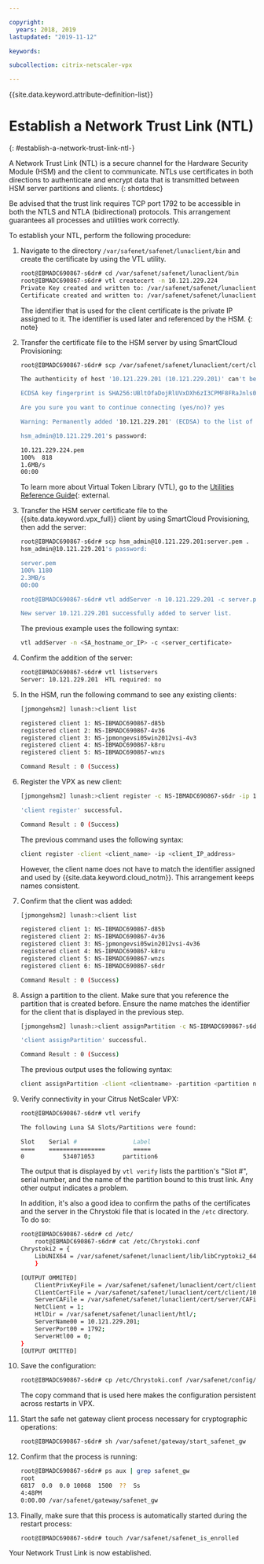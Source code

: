 ```yaml
---

copyright:
  years: 2018, 2019
lastupdated: "2019-11-12"

keywords:

subcollection: citrix-netscaler-vpx

---
```


{{site.data.keyword.attribute-definition-list}}

# Establish a Network Trust Link (NTL)
{: #establish-a-network-trust-link-ntl-}

A Network Trust Link (NTL) is a secure channel for the Hardware Security Module (HSM) and the client to communicate. NTLs use certificates in both directions to authenticate and encrypt data that is transmitted between HSM server partitions and clients.
{: shortdesc}

Be advised that the trust link requires TCP port 1792 to be accessible in both the NTLS and NTLA (bidirectional) protocols. This arrangement guarantees all processes and utilities work correctly.

To establish your NTL, perform the following procedure:

1. Navigate to the directory `/var/safenet/safenet/lunaclient/bin` and create the certificate by using the VTL utility.

    ```sh
    root@IBMADC690867-s6dr# cd /var/safenet/safenet/lunaclient/bin
    root@IBMADC690867-s6dr# vtl createcert -n 10.121.229.224
    Private Key created and written to: /var/safenet/safenet/lunaclient/cert/client/10.121.229.224Key.pem
    Certificate created and written to: /var/safenet/safenet/lunaclient/cert/client/10.121.229.224.pem
    ```

    The identifier that is used for the client certificate is the private IP assigned to it. The identifier is used later and referenced by the HSM.
    {: note}

1. Transfer the certificate file to the HSM server by using SmartCloud Provisioning:

    ```sh
    root@IBMADC690867-s6dr# scp /var/safenet/safenet/lunaclient/cert/client/	10.121.229.224.pem hsm_admin@10.121.229.201:

    The authenticity of host '10.121.229.201 (10.121.229.201)' can't be established.

    ECDSA key fingerprint is SHA256:UBltOfaDojRlUVxDXh6zI3CPMF8FRaJnls0uxeWgrCY.

    Are you sure you want to continue connecting (yes/no)? yes

    Warning: Permanently added '10.121.229.201' (ECDSA) to the list of known hosts.

    hsm_admin@10.121.229.201's password:

    10.121.229.224.pem                                                 
	100%  818     	
	1.6MB/s   
	00:00
	```

    To learn more about Virtual Token Library (VTL), go to the [Utilities Reference Guide](https://public.dhe.ibm.com/cloud/bluemix/network/vpx/utilities_reference_guide.pdf){: external.

1. Transfer the HSM server certificate file to the {{site.data.keyword.vpx_full}} client by using SmartCloud Provisioning, then add the server:

    ```sh
    root@IBMADC690867-s6dr# scp hsm_admin@10.121.229.201:server.pem .
    hsm_admin@10.121.229.201's password:

    server.pem                                                         
    100% 1180     	
    2.3MB/s   
    00:00

    root@IBMADC690867-s6dr# vtl addServer -n 10.121.229.201 -c server.pem

    New server 10.121.229.201 successfully added to server list.
    ```

    The previous example uses the following syntax:

    ```sh
    vtl addServer -n <SA_hostname_or_IP> -c <server_certificate>
    ```

1. Confirm the addition of the server:

    ```sh
    root@IBMADC690867-s6dr# vtl listservers
    Server: 10.121.229.201  HTL required: no
    ```

1. In the HSM, run the following command to see any existing clients:

    ```sh
    [jpmongehsm2] lunash:>client list

    registered client 1: NS-IBMADC690867-d85b
    registered client 2: NS-IBMADC690867-4v36
    registered client 3: NS-jpmongevsi05win2012vsi-4v3
    registered client 4: NS-IBMADC690867-k8ru
    registered client 5: NS-IBMADC690867-wnzs
    
    Command Result : 0 (Success)
    ```

1. Register the VPX as new client:

    ```sh
    [jpmongehsm2] lunash:>client register -c NS-IBMADC690867-s6dr -ip 10.121.229.224
    
    'client register' successful.
    
    Command Result : 0 (Success)
    ```

    The previous command uses the following syntax:

    ```sh
    client register -client <client_name> -ip <client_IP_address>
    ```

    However, the client name does not have to match the identifier assigned and used by {{site.data.keyword.cloud_notm}}. This arrangement keeps names consistent.

1. Confirm that the client was added:

    ```sh
    [jpmongehsm2] lunash:>client list
    
    registered client 1: NS-IBMADC690867-d85b
    registered client 2: NS-IBMADC690867-4v36
    registered client 3: NS-jpmongevsi05win2012vsi-4v36
    registered client 4: NS-IBMADC690867-k8ru
    registered client 5: NS-IBMADC690867-wnzs
    registered client 6: NS-IBMADC690867-s6dr
    
    Command Result : 0 (Success)
    ```

1. Assign a partition to the client. Make sure that you reference the partition that is created before. Ensure the name matches the identifier for the client that is displayed in the previous step.

    ```sh
    [jpmongehsm2] lunash:>client assignPartition -c NS-IBMADC690867-s6dr -p partition6
    
    'client assignPartition' successful.
    
    Command Result : 0 (Success)
    ```

    The previous output uses the following syntax:

    ```sh
    client assignPartition -client <clientname> -partition <partition name
    ```

1. Verify connectivity in your Citrus NetScaler VPX:

    ```sh
    root@IBMADC690867-s6dr# vtl verify
    
    The following Luna SA Slots/Partitions were found:
    
    Slot    Serial #                Label
    ====    ================        =====
    0           534071053        partition6
    ```

    The output that is displayed by `vtl verify` lists the partition's "Slot #", serial number, and the name of the partition bound to this trust link. Any other output indicates a problem.

    In addition, it's also a good idea to confirm the paths of the certificates and the server in the Chrystoki file that is located in the `/etc` directory. To do so:

    ```sh
    root@IBMADC690867-s6dr# cd /etc/
        root@IBMADC690867-s6dr# cat /etc/Chrystoki.conf
	Chrystoki2 = {
		LibUNIX64 = /var/safenet/safenet/lunaclient/lib/libCryptoki2_64.so;
		}

	[OUTPUT OMMITED]
		ClientPrivKeyFile = /var/safenet/safenet/lunaclient/cert/client/10.121.229.224Key.pem;
		ClientCertFile = /var/safenet/safenet/lunaclient/cert/client/10.121.229.224.pem;
		ServerCAFile = /var/safenet/safenet/lunaclient/cert/server/CAFile.pem;
		NetClient = 1;
		HtlDir = /var/safenet/safenet/lunaclient/htl/;
		ServerName00 = 10.121.229.201;
		ServerPort00 = 1792;
		ServerHtl00 = 0;
	}
	[OUTPUT OMITTED]
    ```

1. Save the configuration:

    ```sh
    root@IBMADC690867-s6dr# cp /etc/Chrystoki.conf /var/safenet/config/
    ```

    The copy command that is used here makes the configuration persistent across restarts in VPX.

1. Start the safe net gateway client process necessary for cryptographic operations:

    ```sh
    root@IBMADC690867-s6dr# sh /var/safenet/gateway/start_safenet_gw
    ```

1. Confirm that the process is running:

    ```sh
    root@IBMADC690867-s6dr# ps aux | grep safenet_gw
    root       
    6817  0.0  0.0 10068  1500  ??  Ss    
    4:48PM   
    0:00.00 /var/safenet/gateway/safenet_gw
    ```

1. Finally, make sure that this process is automatically started during the restart process:

    ```sh
    root@IBMADC690867-s6dr# touch /var/safenet/safenet_is_enrolled
    ```

Your Network Trust Link is now established.
